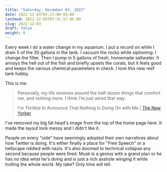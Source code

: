 ```yaml
---
title: "Saturday, December 03, 2022"
date: 2022-12-03T05:17:00-05:00
lastmod: 2022-12-03T07:51:57-05:00
slug: 2022-12-03
draft: false
weight: 0
---
```


Every week I do a water change in my aquarium. I put a record on while I drain 5 of the 30 gallons in the tank. I vacuum the rocks while siphoning. I change the filter. Then I pump in 5 gallons of fresh, homemade saltwater. It annoys the hell out of the fish and briefly upsets the corals, but it feels good and keeps the various chemical parameters in check. I love this new reef tank hobby.

This is me:

> Personally, my life revolves around the half-dozen things that comfort
> me, and nothing more. I think I'm just wired that way.
>
> I'm Thrilled to Announce That Nothing Is Going On with Me | [The New
> Yorker](https://www.newyorker.com/humor/daily-shouts/im-thrilled-to-announce-that-nothing-is-going-on-with-me)

I've removed my big fat head's image from the top of the home page here. It made the layout look messy and I didn't like it.

People on every "side" have seemingly adopted their own narratives about how Twitter is doing. It's either finally a place for "Free Speech" or a hellscape riddled with nazis. It's also doomed to technical collapse any second because people were fired. Musk is a genius with a grand plan or he has no idea what he's doing and is just a rich asshole winging it while trolling the whole world. My take? Only time will tell.


[//]: # "Exported with love from a post written in Org mode"
[//]: # "- https://github.com/kaushalmodi/ox-hugo"